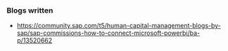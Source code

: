 
### Blogs written 

* https://community.sap.com/t5/human-capital-management-blogs-by-sap/sap-commissions-how-to-connect-microsoft-powerbi/ba-p/13520662
